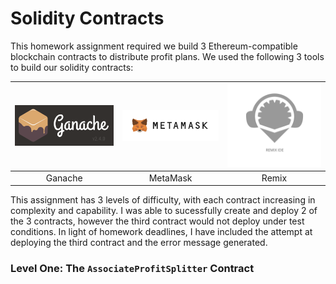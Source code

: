 # Solidity Contracts

This homework assignment required we build 3 Ethereum-compatible blockchain contracts to distribute profit plans. We used the following 3 tools to build our solidity contracts: 

|![Ganache](./Images/GanacheLogo.png "Ganache") | ![MetaMask](./Images/MetaMaskLogo.png "MetaMask")| ![Remix](./Images/RemixLogo.png "Remix")|
|:---:|:---:|:---:|
| Ganache | MetaMask | Remix |

This assignment has 3 levels of difficulty, with each contract increasing in complexity and capability. I was able to sucessfully create and deploy 2 of the 3 contracts, however the third contract would not deploy under test conditions. In light of homework deadlines, I have included the attempt at deploying the third contract and the error message generated.

### Level One: The `AssociateProfitSplitter` Contract